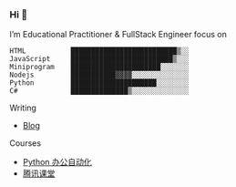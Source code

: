 ### Hi 👋
<!--
**yanwydxf/yanwydxf** is a ✨ _special_ ✨ repository because its `README.md` (this file) appears on your GitHub profile.

Here are some ideas to get you started:

- 🔭 I’m currently working on ...
- 🌱 I’m currently learning ...
- 👯 I’m looking to collaborate on ...
- 🤔 I’m looking for help with ...
- 💬 Ask me about ...
- 📫 How to reach me: ...
- 😄 Pronouns: ...
- ⚡ Fun fact: ...
-->
I’m Educational Practitioner & FullStack Engineer focus on

```
HTML           ██████████████████████████▒░░    
JavaScript     █████████████████████████▒░░░   
Miniprogram    ██████████████████████░░░░░░░   
Nodejs         ███████████▓▓▓▓░░░░░░░░░░░░░░  
Python         █████████████████████░░░░░░░░   
C#             ██████████████▒░░░░░░░░░░░░░░   
```

Writing

- [Blog](yanwydxf.github.io)

Courses

- [Python 办公自动化](https://www.imooc.com/learn/1239)
- [腾讯课堂](https://boa.ke.qq.com/)
